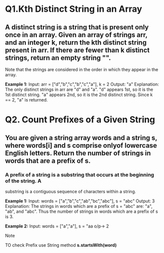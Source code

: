# Q1.Kth Distinct String in an Array

## A distinct string is a string that is present only once in an array. Given an array of strings arr, and an integer k, return the kth distinct string present in arr. If there are fewer than k distinct strings, return an empty string "".

 Note that the strings are considered in the 
 order in which they appear in the array.
 
 **Example 1:**
 Input: arr = ["d","b","c","b","c","a"], k = 2
 Output: "a"
 Explanation:
 The only distinct strings in arr are "d" and "a".
 "d" appears 1st, so it is the 1st distinct string.
 "a" appears 2nd, so it is the 2nd distinct string.
 Since k == 2, "a" is returned.

 # Q2.  Count Prefixes of a Given String

 ## You are given a string array words and a string s, where words[i] and s comprise onlyof lowercase English letters. Return the number of strings in words that are a prefix of s.

 ### A prefix of a string is a substring that occurs at the beginning of the string. A 
substring is a contiguous sequence of characters within a string.
 
 **Example 1:**
 Input: words = ["a","b","c","ab","bc","abc"], s = "abc"
 Output: 3
 Explanation:
 The strings in words which are a prefix of s = "abc" are:
 "a", "ab", and "abc".
Thus the number of strings in words which are a prefix of s is 3.

 **Example 2:**
 Input: words = ["a","a"], s = "aa o/p-> 2

 >[!NOTE]
 > TO check Prefix use String method **s.startsWith(word)** 